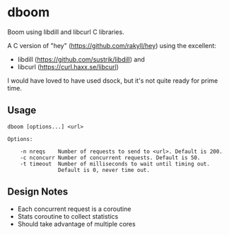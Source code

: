# dboom
Boom using libdill and libcurl C libraries.

A C version of "hey" (https://github.com/rakyll/hey) using the excellent:

- libdill (https://github.com/sustrik/libdill) and
- libcurl (https://curl.haxx.se/libcurl)

I would have loved to have used dsock, but it's not quite ready for prime time.

## Usage

	dboom [options...] <url>

	Options:

		-n nreqs    Number of requests to send to <url>. Default is 200.
		-c nconcurr Number of concurrent requests. Default is 50.
		-t timeout  Number of milliseconds to wait until timing out.
		            Default is 0, never time out.

## Design Notes

- Each concurrent request is a coroutine
- Stats coroutine to collect statistics
- Should take advantage of multiple cores

